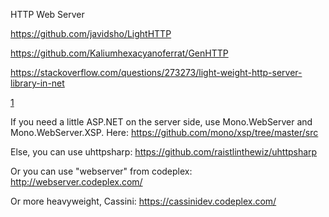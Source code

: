 HTTP Web Server


https://github.com/javidsho/LightHTTP

https://github.com/Kaliumhexacyanoferrat/GenHTTP

https://stackoverflow.com/questions/273273/light-weight-http-server-library-in-net

[1](https://chronoxor.github.io/NetCoreServer/)

If you need a little ASP.NET on the server side, use Mono.WebServer and Mono.WebServer.XSP.
Here:
https://github.com/mono/xsp/tree/master/src

Else, you can use uhttpsharp:
https://github.com/raistlinthewiz/uhttpsharp

Or you can use "webserver" from codeplex:
http://webserver.codeplex.com/

Or more heavyweight, Cassini:
https://cassinidev.codeplex.com/
    